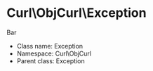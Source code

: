 Curl\ObjCurl\Exception
===============

Bar




* Class name: Exception
* Namespace: Curl\ObjCurl
* Parent class: Exception








